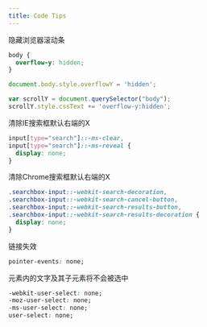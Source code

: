 ```yaml
---
title: Code Tips
---
```


隐藏浏览器滚动条

```css
body {
  overflow-y: hidden;
}
```

```javascript
document.body.style.overflowY = 'hidden';
```

```javascript
var scrollY = document.querySelector("body");
scrollY.style.cssText += 'overflow-y:hidden';
```

清除IE搜索框默认右端的X

```css
input[type="search"]::-ms-clear,
input[type="search"]::-ms-reveal {
  display: none;
}
```

清除Chrome搜索框默认右端的X
```css
.searchbox-input::-webkit-search-decoration,
.searchbox-input::-webkit-search-cancel-button,
.searchbox-input::-webkit-search-results-button,
.searchbox-input::-webkit-search-results-decoration {
  display: none;
}
```

链接失效

```css
pointer-events: none;
```

元素内的文字及其子元素将不会被选中

```css
-webkit-user-select: none;
-moz-user-select: none;
-ms-user-select: none;
user-select: none;
```